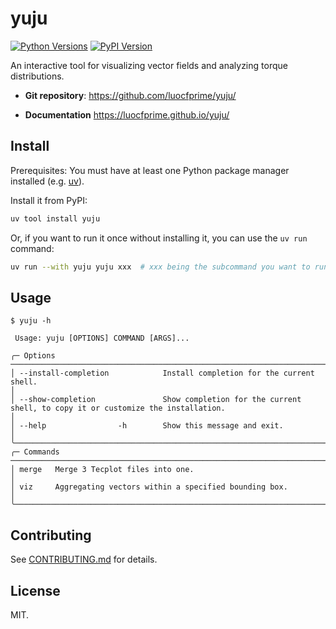 # yuju

[![Python Versions](https://img.shields.io/pypi/pyversions/yuju)](https://pypi.org/project/yuju/)
[![PyPI Version](https://img.shields.io/pypi/v/yuju)](https://pypi.org/project/yuju/)

An interactive tool for visualizing vector fields and analyzing torque distributions.

- **Git repository**: <https://github.com/luocfprime/yuju/>


- **Documentation** <https://luocfprime.github.io/yuju/>


## Install

Prerequisites: You must have at least one Python package manager installed (e.g. [uv](https://docs.astral.sh/uv/getting-started/installation/)).

Install it from PyPI:

```bash
uv tool install yuju
```

Or, if you want to run it once without installing it, you can use the `uv run` command:

```bash
uv run --with yuju yuju xxx  # xxx being the subcommand you want to run
```


## Usage

```text
$ yuju -h
                                                                                                                                                   
 Usage: yuju [OPTIONS] COMMAND [ARGS]...                                                                                                           
                                                                                                                                                   
╭─ Options ───────────────────────────────────────────────────────────────────────────────────────────────────────────────────────────────────────╮
│ --install-completion            Install completion for the current shell.                                                                       │
│ --show-completion               Show completion for the current shell, to copy it or customize the installation.                                │
│ --help                -h        Show this message and exit.                                                                                     │
╰─────────────────────────────────────────────────────────────────────────────────────────────────────────────────────────────────────────────────╯
╭─ Commands ──────────────────────────────────────────────────────────────────────────────────────────────────────────────────────────────────────╮
│ merge   Merge 3 Tecplot files into one.                                                                                                         │
│ viz     Aggregating vectors within a specified bounding box.                                                                                    │
╰─────────────────────────────────────────────────────────────────────────────────────────────────────────────────────────────────────────────────╯
```

## Contributing

See [CONTRIBUTING.md](CONTRIBUTING.md) for details.

## License

MIT.

